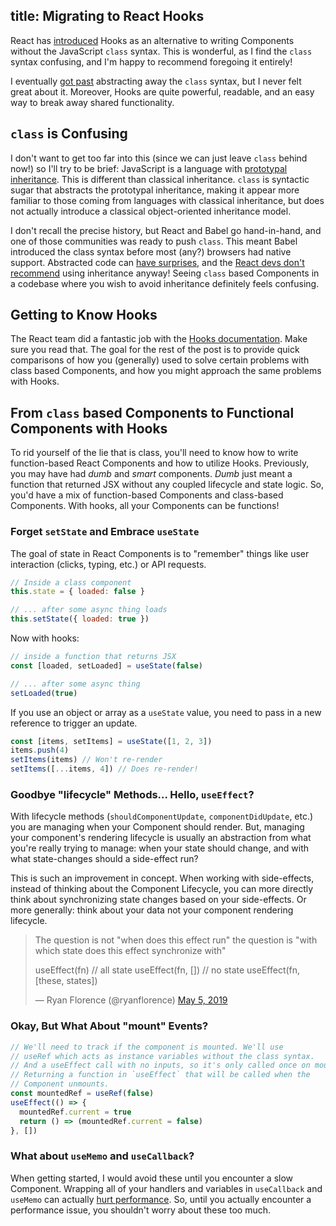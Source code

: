 title: Migrating to React Hooks
---

React has [introduced](https://reactjs.org/docs/hooks-intro.html) Hooks as an alternative to writing Components without the JavaScript `class` syntax. This is wonderful, as I find the `class` syntax confusing, and I'm happy to recommend foregoing it entirely!

I eventually [got past](https://github.com/staydecent/classless-component) abstracting away the `class` syntax, but I never felt great about it. Moreover, Hooks are quite powerful, readable, and an easy way to break away shared functionality.

## `class` is Confusing

I don't want to get too far into this (since we can just leave `class` behind now!) so I'll try to be brief: JavaScript is a language with [prototypal inheritance](https://medium.com/javascript-scene/common-misconceptions-about-inheritance-in-javascript-d5d9bab29b0a). This is different than classical inheritance. `class` is syntactic sugar that abstracts the prototypal inheritance, making it appear more familiar to those coming from languages with classical inheritance, but does not actually introduce a classical object-oriented inheritance model.

I don't recall the precise history, but React and Babel go hand-in-hand, and one of those communities was ready to push `class`. This meant Babel introduced the class syntax before most (any?) browsers had native support. Abstracted code can [have surprises](http://staydecent.ca/code/difference-between-static-and-bound-methods/), and the [React devs don't recommend](https://reactjs.org/docs/composition-vs-inheritance.html#so-what-about-inheritance) using inheritance anyway! Seeing `class` based Components in a codebase where you wish to avoid inheritance definitely feels confusing. 

## Getting to Know Hooks

The React team did a fantastic job with the [Hooks documentation](https://reactjs.org/docs/hooks-intro.html). Make sure you read that. The goal for the rest of the post is to provide quick comparisons of how you (generally) used to solve certain problems with class based Components, and how you might approach the same problems with Hooks.

## From `class` based Components to Functional Components with Hooks

To rid yourself of the lie that is class, you'll need to know how to write function-based React Components and how to utilize Hooks. Previously, you may have had *dumb* and *smart* components. *Dumb* just meant a function that returned JSX without any coupled lifecycle and state logic. So, you'd have a mix of function-based Components and class-based Components. With hooks, all your Components can be functions!

### Forget `setState` and Embrace `useState`

The goal of state in React Components is to "remember" things like user interaction (clicks, typing, etc.) or API requests.

```javascript
// Inside a class component
this.state = { loaded: false }

// ... after some async thing loads
this.setState({ loaded: true })
```

Now with hooks:

```javascript
// inside a function that returns JSX
const [loaded, setLoaded] = useState(false)

// ... after some async thing
setLoaded(true)
```

If you use an object or array as a `useState` value, you need to pass in a new reference to trigger an update.

```javascript
const [items, setItems] = useState([1, 2, 3])
items.push(4)
setItems(items) // Won't re-render
setItems([...items, 4]) // Does re-render!
```

### Goodbye "lifecycle" Methods... Hello, `useEffect`?

With lifecycle methods (`shouldComponentUpdate`, `componentDidUpdate`, etc.) you are managing when your Component should render. But, managing your component's rendering lifecycle is usually an abstraction from what you're really trying to manage: when your state should change, and with what state-changes should a side-effect run?

This is such an improvement in concept. When working with side-effects, instead of thinking about the Component Lifecycle, you can more directly think about synchronizing state changes based on your side-effects. Or more generally: think about your data not your component rendering lifecycle.

> The question is not "when does this effect run" the question is "with which state does this effect synchronize with"
> 
> useEffect(fn) // all state
> useEffect(fn, []) // no state
> useEffect(fn, [these, states])
> 
> — Ryan Florence (@ryanflorence) [May 5, 2019](https://twitter.com/ryanflorence/status/1125041041063665666)

### Okay, But What About "mount" Events?

```javascript
// We'll need to track if the component is mounted. We'll use
// useRef which acts as instance variables without the class syntax.
// And a useEffect call with no inputs, so it's only called once on mount.
// Returning a function in `useEffect` that will be called when the
// Component unmounts.
const mountedRef = useRef(false)
useEffect(() => {
  mountedRef.current = true
  return () => (mountedRef.current = false)
}, [])
```

### What about `useMemo` and `useCallback`?

When getting started, I would avoid these until you encounter a slow Component. Wrapping all of your handlers and variables in `useCallback` and `useMemo` can actually [hurt performance](https://kentcdodds.com/blog/usememo-and-usecallback). So, until you actually encounter a performance issue, you shouldn't worry about these too much.

